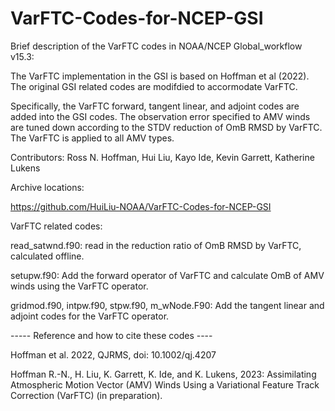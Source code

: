 # VarFTC-Codes-for-NCEP-GSI
Brief description of the VarFTC codes in NOAA/NCEP Global_workflow v15.3:

The VarFTC implementation in the GSI is based on Hoffman et al (2022). The original GSI related codes are modifdied to accormodate VarFTC.

Specifically, the VarFTC forward, tangent linear, and adjoint codes are added into the GSI codes. The observation error specified to AMV winds are tuned down according to the STDV reduction of OmB RMSD by VarFTC. The VarFTC is applied to all AMV types.

Contributors: Ross N. Hoffman, Hui Liu, Kayo Ide, Kevin Garrett, Katherine Lukens

Archive locations:

https://github.com/HuiLiu-NOAA/VarFTC-Codes-for-NCEP-GSI

VarFTC related codes:

read_satwnd.f90:
read in the reduction ratio of OmB RMSD by VarFTC, calculated offline.

setupw.f90:
Add the forward operator of VarFTC and calculate OmB of AMV winds using the VarFTC operator.

gridmod.f90, intpw.f90, stpw.f90, m_wNode.F90:
Add the tangent linear and adjoint codes for the VarFTC operator.

----- Reference and how to cite these codes ----

Hoffman et al. 2022, QJRMS, doi: 10.1002/qj.4207

Hoffman R.-N., H. Liu, K. Garrett, K. Ide, and K. Lukens, 2023: Assimilating Atmospheric Motion Vector (AMV) Winds Using a Variational Feature Track Correction (VarFTC) (in preparation).
